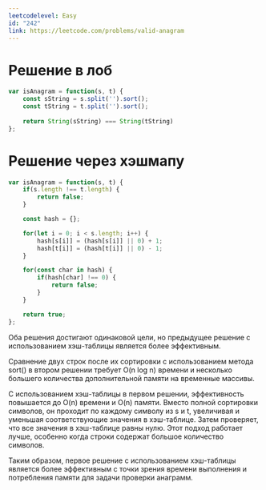 ```yaml
---
leetcodelevel: Easy
id: "242"
link: https://leetcode.com/problems/valid-anagram
---
```

# Решение в лоб

```js
var isAnagram = function(s, t) {
	const sString = s.split('').sort();
	const tString = t.split('').sort();
	
	return String(sString) === String(tString)
};
```

# Решение через хэшмапу

```javascript
var isAnagram = function(s, t) {
    if(s.length !== t.length) {
        return false;
    }

    const hash = {};

    for(let i = 0; i < s.length; i++) {
        hash[s[i]] = (hash[s[i]] || 0) + 1;
        hash[t[i]] = (hash[t[i]] || 0) - 1;
    }

    for(const char in hash) {
        if(hash[char] !== 0) {
            return false;
        }
    }

    return true;
};
```

Оба решения достигают одинаковой цели, но предыдущее решение с использованием хэш-таблицы является более эффективным.

Сравнение двух строк после их сортировки с использованием метода ﻿sort() в втором решении требует O(n log n) времени и несколько большего количества дополнительной памяти на временные массивы.

С использованием хэш-таблицы в первом решении, эффективность повышается до O(n) времени и O(n) памяти. Вместо полной сортировки символов, он проходит по каждому символу из ﻿s и ﻿t, увеличивая и уменьшая соответствующие значения в хэш-таблице. Затем проверяет, что все значения в хэш-таблице равны нулю. Этот подход работает лучше, особенно когда строки содержат большое количество символов.

Таким образом, первое решение с использованием хэш-таблицы является более эффективным с точки зрения времени выполнения и потребления памяти для задачи проверки анаграмм.